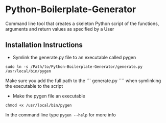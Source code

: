 Python-Boilerplate-Generator
============================

Command line tool that creates a skeleton Python script of the functions, arguments and return values as specified by a User

## Installation Instructions

* Symlink the generate.py file to an executable called pygen

``` console
sudo ln -s /Path/to/Python-Boilerplate-Generator/generate.py /usr/local/bin/pygen
```
Make sure you add the full path to the ``` generate.py ```` when symlinking the executable to the script

* Make the pygen file an executable

``` console
chmod +x /usr/local/bin/pygen
```

In the command line type ``` pygen --help ``` for more info
